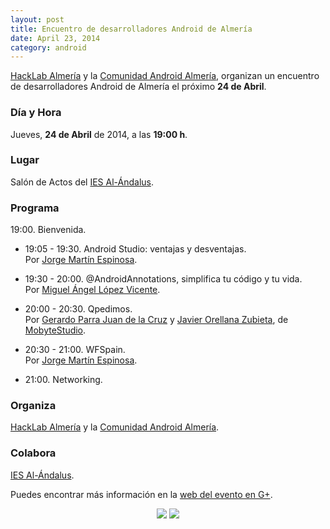 ```yaml
---
layout: post
title: Encuentro de desarrolladores Android de Almería
date: April 23, 2014
category: android
---
```


[HackLab Almería](http://hacklabalmeria.net) y la [Comunidad Android Almería](https://plus.google.com/u/0/communities/105420979515011141876), organizan un encuentro de desarrolladores Android de Almería el próximo **24 de Abril**.

### Día y Hora

Jueves, **24 de Abril** de 2014, a las **19:00 h**.

### Lugar

Salón de Actos del [IES Al-Ándalus](http://www.iesalandalus.org).

### Programa

19:00. Bienvenida.

- 19:05 - 19:30. Android Studio: ventajas y desventajas.  
Por [Jorge Martín Espinosa](https://twitter.com/arasthel92).

- 19:30 - 20:00. @AndroidAnnotations, simplifica tu código y tu vida.  
Por [Miguel Ángel López Vicente](https://twitter.com/MiguelAngel_LV).

- 20:00 - 20:30. Qpedimos.   
Por [Gerardo Parra Juan de la Cruz](https://plus.google.com/u/0/107579737416167533257) y [Javier Orellana Zubieta](https://plus.google.com/101706559422071136068/posts), de [MobyteStudio](http://www.mobitstudio.com).

- 20:30 - 21:00. WFSpain.  
Por [Jorge Martín Espinosa](https://twitter.com/arasthel92).

- 21:00. Networking.

### Organiza

[HackLab Almería](http://hacklabalmeria.net) y la [Comunidad Android Almería](https://plus.google.com/u/0/communities/105420979515011141876).

### Colabora

[IES Al-Ándalus](http://www.iesalandalus.org).


Puedes encontrar más información en la [web del evento en G+](https://plus.google.com/u/0/events/cubsahdlmf0hi88ko8493bv2hmc).

<p align="center">
  <a href="http://hacklabalmeria.net"><img src="http://josejuansanchez.github.io/images/logo_hacklab.png" /></a>
  <a href="https://plus.google.com/u/0/communities/105420979515011141876"><img src="http://josejuansanchez.github.io/images/logo_android.png" /></a>
</p>
